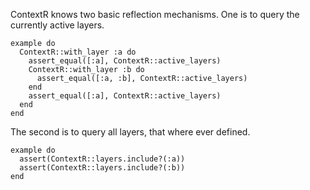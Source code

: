 ContextR knows two basic reflection mechanisms. One is to query the currently
active layers.

    example do
      ContextR::with_layer :a do
        assert_equal([:a], ContextR::active_layers)
        ContextR::with_layer :b do
          assert_equal([:a, :b], ContextR::active_layers)
        end
        assert_equal([:a], ContextR::active_layers)
      end
    end

The second is to query all layers, that where ever defined.

    example do
      assert(ContextR::layers.include?(:a))
      assert(ContextR::layers.include?(:b))
    end


